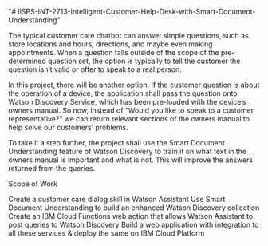 "# llSPS-INT-2713-Intelligent-Customer-Help-Desk-with-Smart-Document-Understanding" 

The typical customer care chatbot can answer simple questions, such as store locations and hours, directions, and maybe even making appointments. When a question falls outside of the scope of the pre-determined question set, the option is typically to tell the customer the question isn’t valid or offer to speak to a real person.

In this project, there will be another option. If the customer question is about the operation of a device, the application shall pass the question onto Watson Discovery Service, which has been pre-loaded with the device’s owners manual. So now, instead of “Would you like to speak to a customer representative?” we can return relevant sections of the owners manual to help solve our customers’ problems.

To take it a step further, the project shall use the Smart Document Understanding feature of Watson Discovery to train it on what text in the owners manual is important and what is not. This will improve the answers returned from the queries.

Scope of Work

Create a customer care dialog skill in Watson Assistant
Use Smart Document Understanding to build an enhanced Watson Discovery collection
Create an IBM Cloud Functions web action that allows Watson Assistant to post queries to Watson Discovery
Build a web application with integration to all these services & deploy the same on IBM Cloud Platform

